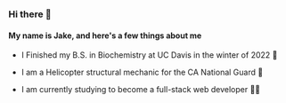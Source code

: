 ### Hi there 👋
#### My name is Jake, and here's a few things about me

- I Finished my B.S. in Biochemistry at UC Davis in the winter of 2022  🧪

- I am a Helicopter structural mechanic for the CA National Guard 🚁

- I am currently studying to become a full-stack web developer 👨‍💻
